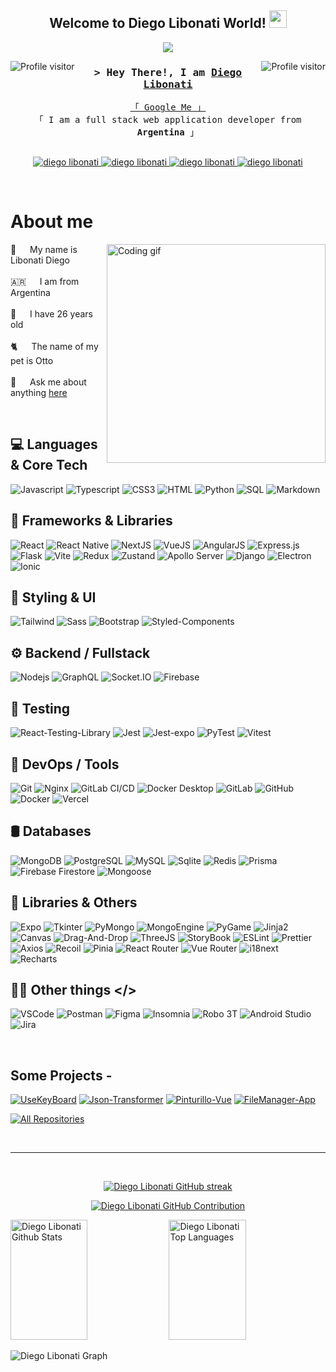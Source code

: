 <h2 align="center">
  Welcome to Diego Libonati World!
  <img src="https://media.giphy.com/media/hvRJCLFzcasrR4ia7z/giphy.gif" width="28">
</h2>

<p align="center">
  <a href="https://github.com/DiegoLibonati"><img src="https://readme-typing-svg.herokuapp.com/?lines=Self%20Taught%20Programmer;Full%20Stack%20Developer;Always%20learning%20new%20things&center=true&width=380&height=45"></a>
</p>

<a href="https://komarev.com/ghpvc/?username=DiegoLibonati">
  <img align="left" src="https://komarev.com/ghpvc/?username=DiegoLibonati&label=Visitors&color=0e75b6&style=flat" alt="Profile visitor" />
</a>

<a href="https://komarev.com/ghpvc/?username=DiegoLibonati">
  <img align="right" src="https://komarev.com/ghpvc/?username=DiegoLibonati&label=Visitors&color=0e75b6&style=flat" alt="Profile visitor" />
</a>

<h3 align="center">
        <samp>&gt; Hey There!, I am
                <b><a target="_blank" href="https://diegolibonati.com.ar">Diego Libonati</a></b>
        </samp>
</h3>

<p align="center"> 
  <samp>
    <a href="https://www.google.com/search?q=diego+libonati">「 Google Me 」</a>
    <br>
    「 I am a full stack web application developer from <b>Argentina</b> 」
    <br>
    <br>
  </samp>
</p>

<p align="center">
 <a href="https://diegolibonati.com.ar" target="blank">
  <img src="https://img.shields.io/badge/Website-DC143C?style=for-the-badge&logo=medium&labelColor=black&logoColor=DC143C" alt="diego libonati" />
 </a>
 <a href="https://www.linkedin.com/in/diego-libonati-67102419b/" target="_blank">
  <img src="https://img.shields.io/badge/LinkedIn-0077B5?style=for-the-badge&logo=linkedin&labelColor=black&logoColor=0077B5" alt="diego libonati"/>
 </a>
 <a href="https://www.instagram.com/die_libonati/" target="_blank">
  <img src="https://img.shields.io/badge/Instagram-fe4164?style=for-the-badge&logo=instagram&labelColor=black&logoColor=fe4164" alt="diego libonati" />
 </a> 
 <a href="https://www.facebook.com/dielibonati/" target="_blank">
  <img src="https://img.shields.io/badge/Facebook-20BEFF?&style=for-the-badge&logo=facebook&labelColor=black&logoColor=20BEFF" alt="diego libonati"  />
  </a> 
</p>

<br />

<!-- About Section -->
 # About me
 
<p>
 <img align="right" width="350" src="/assets/programmer.gif" alt="Coding gif" />
  
 🐥 &emsp; My name is Libonati Diego <br/><br/>
 🇦🇷 &emsp; I am from Argentina<br/><br/>
 💯 &emsp; I have 26 years old<br/><br/>
 🐈 &emsp; The name of my pet is Otto<br/><br/>
 💬 &emsp; Ask me about anything [here](https://github.com/DiegoLibonati/DiegoLibonati/issues)

</p>

<br/>

## 💻 Languages & Core Tech

![Javascript](https://img.shields.io/badge/Javascript-F0DB4F?style=for-the-badge&labelColor=black&logo=javascript&logoColor=white)
![Typescript](https://img.shields.io/badge/Typescript-007acc?style=for-the-badge&labelColor=black&logo=typescript&logoColor=white)
![CSS3](https://img.shields.io/badge/CSS3-1572B6?style=for-the-badge&labelColor=black&logo=css3&logoColor=white)
![HTML](https://img.shields.io/badge/HTML5-E34F26?style=for-the-badge&labelColor=black&logo=html5&logoColor=white)
![Python](https://img.shields.io/badge/python-3670A0?style=for-the-badge&logo=python&labelColor=black&logoColor=white)
![SQL](https://img.shields.io/badge/SQL-1572B6?style=for-the-badge&labelColor=black&logo=mysql&logoColor=white)
![Markdown](https://img.shields.io/badge/Markdown-000000?style=for-the-badge&labelColor=black&logo=markdown&logoColor=white)​

## 🧠 Frameworks & Libraries

![React](https://img.shields.io/badge/-React-61DBFB?style=for-the-badge&labelColor=black&logo=react&logoColor=white)
![React Native](https://img.shields.io/badge/React_Native-61DBFB?style=for-the-badge&labelColor=black&logo=react&logoColor=white)
![NextJS](https://img.shields.io/badge/next.js-61DBFB?style=for-the-badge&labelColor=black&logo=nextdotjs&logoColor=white)
![VueJS](https://img.shields.io/badge/Vue.js-%23009639.svg?style=for-the-badge&labelColor=black&logo=Vue.js&logoColor=white)
![AngularJS](https://img.shields.io/badge/angular.JS-red.svg?style=for-the-badge&labelColor=black&logo=angular&logoColor=white)
![Express.js](https://img.shields.io/badge/Express.js-3C873A?style=for-the-badge&logo=express&labelColor=black&logoColor=white)
![Flask](https://img.shields.io/badge/Flask-FFFFFF?style=for-the-badge&labelColor=black&logo=flask&logoColor=white)
![Vite](https://img.shields.io/badge/Vite-7F83FE?style=for-the-badge&labelColor=black&logo=vite&logoColor=white)
![Redux](https://img.shields.io/badge/Redux-593D88?style=for-the-badge&labelColor=black&logo=redux&logoColor=white)
![Zustand](https://img.shields.io/badge/Zustand-000?style=for-the-badge&labelColor=black&logo=Zustand&logoColor=white)
![Apollo Server](https://img.shields.io/badge/Apollo_Server-311C87?style=for-the-badge&labelColor=black&logo=apollo-graphql&logoColor=white)
![Django](https://img.shields.io/badge/Django-092E20?style=for-the-badge&logo=django&labelColor=black&logoColor=white)
![Electron](https://img.shields.io/badge/Electron-47848F?style=for-the-badge&labelColor=black&logo=electron&logoColor=white)
![Ionic](https://img.shields.io/badge/Ionic-3880FF?style=for-the-badge&labelColor=black&logo=ionic&logoColor=white)​

## 🎨 Styling & UI

![Tailwind](https://img.shields.io/badge/Tailwind_CSS-092749?style=for-the-badge&logo=tailwindcss&logoColor=white&labelColor=black)
![Sass](https://img.shields.io/badge/sass-1572B6?style=for-the-badge&labelColor=black&logo=sass&logoColor=white)
![Bootstrap](https://img.shields.io/badge/Bootstrap-563D7C?style=for-the-badge&labelColor=black&logo=bootstrap&logoColor=white)
![Styled-Components](https://img.shields.io/badge/Styled--Components-db7093?style=for-the-badge&labelColor=black&logo=styled-components&logoColor=white)

## ⚙️ Backend / Fullstack

![Nodejs](https://img.shields.io/badge/Nodejs-3C873A?style=for-the-badge&labelColor=black&logo=node.js&logoColor=white)
![GraphQL](https://img.shields.io/badge/GraphQl-E10098?style=for-the-badge&logo=graphql&labelColor=black&logoColor=white)
![Socket.IO](https://img.shields.io/badge/Socket.io-F0DB4F.svg?style=for-the-badge&labelColor=black&logo=Socket.io&logoColor=white)
![Firebase](https://img.shields.io/badge/Firebase-F7C52E?style=for-the-badge&labelColor=black&logo=firebase&logoColor=white)​

## 🧪 Testing

![React-Testing-Library](https://img.shields.io/badge/ReactTestingLibrary-61DBFB?style=for-the-badge&labelColor=black&logo=react&logoColor=white)
![Jest](https://img.shields.io/badge/Jest-7F83FE?style=for-the-badge&labelColor=black&logo=jest&logoColor=white)
![Jest-expo](https://img.shields.io/badge/JestExpo-7F83FE?style=for-the-badge&labelColor=black&logo=jest&logoColor=white)
![PyTest](https://img.shields.io/badge/PyTest-BE418F?style=for-the-badge&labelColor=black&logo=python&logoColor=white)
![Vitest](https://img.shields.io/badge/Vitest-7F83FE?style=for-the-badge&labelColor=black&logo=vite&logoColor=white)

## 🔧 DevOps / Tools

![Git](https://img.shields.io/badge/Git-F05032?style=for-the-badge&labelColor=black&logo=git&logoColor=white)
​![Nginx](https://img.shields.io/badge/nginx-%23009639.svg?style=for-the-badge&logo=nginx&labelColor=black&logoColor=white)
![GitLab CI/CD](https://img.shields.io/badge/GitLab_CI/CD-FC6D26?style=for-the-badge&labelColor=black&logo=gitlab&logoColor=white)
![Docker Desktop](https://img.shields.io/badge/Docker_Desktop-2496ED?style=for-the-badge&labelColor=black&logo=docker&logoColor=white)
![GitLab](https://img.shields.io/badge/GitLab-FC6D26?style=for-the-badge&logo=gitlab&labelColor=black&logoColor=white)
![GitHub](https://img.shields.io/badge/GitHub-181717?style=for-the-badge&logo=github&labelColor=black&logoColor=white)
![Docker](https://img.shields.io/badge/Docker-1572B6?style=for-the-badge&logo=docker&labelColor=black&logoColor=white)​
![Vercel](https://img.shields.io/badge/Vercel-000000?style=for-the-badge&labelColor=black&logo=vercel&logoColor=white)​

## 🛢️ Databases

![MongoDB](https://img.shields.io/badge/MongoDB-4EA94B?style=for-the-badge&labelColor=black&logo=mongodb&logoColor=white)
![PostgreSQL](https://img.shields.io/badge/PostgreSQL-4169E1?style=for-the-badge&labelColor=black&logo=postgresql&logoColor=white)
![MySQL](https://img.shields.io/badge/MySQL-1572B6?style=for-the-badge&labelColor=black&logo=mysql&logoColor=white)
![Sqlite](https://img.shields.io/badge/SQLite-07405E?style=for-the-badge&logo=sqlite&labelColor=black&logoColor=white)
![Redis](https://img.shields.io/badge/Redis-red?style=for-the-badge&labelColor=black&logo=redis&logoColor=white)
![Prisma](https://img.shields.io/badge/Prisma-3C873A?style=for-the-badge&labelColor=black&logo=prisma&logoColor=white)
![Firebase Firestore](https://img.shields.io/badge/Firebase_Firestore-FFCA28?style=for-the-badge&labelColor=black&logo=firebase&logoColor=white)
![Mongoose](https://img.shields.io/badge/Mongoose-880000?style=for-the-badge&labelColor=black&logo=mongoose&logoColor=white)

## 🧰 Libraries & Others

![Expo](https://img.shields.io/badge/Expo-FFFFFF?style=for-the-badge&labelColor=black&logo=expo&logoColor=white)
![Tkinter](https://img.shields.io/badge/Tkinter-BE418F?style=for-the-badge&labelColor=black&logo=python&logoColor=white)
![PyMongo](https://img.shields.io/badge/PyMongo-4EA94B?style=for-the-badge&labelColor=black&logo=mongodb&logoColor=white)
![MongoEngine](https://img.shields.io/badge/MongoEngine-4EA94B?style=for-the-badge&labelColor=black&logo=mongodb&logoColor=white)
![PyGame](https://img.shields.io/badge/PyGame-BE418F?style=for-the-badge&labelColor=black&logo=python&logoColor=white)
![Jinja2](https://img.shields.io/badge/Jinja2-BE418F?style=for-the-badge&labelColor=black&logo=python&logoColor=white)
![Canvas](https://img.shields.io/badge/Canvas-F0DB4F?style=for-the-badge&labelColor=black&logo=javascript&logoColor=white)
![Drag-And-Drop](https://img.shields.io/badge/DragAndDrop-F0DB4F?style=for-the-badge&labelColor=black&logo=javascript&logoColor=white)
![ThreeJS](https://img.shields.io/badge/ThreeJs-F0DB4F?style=for-the-badge&labelColor=black&logo=javascript&logoColor=white)
![StoryBook](https://img.shields.io/badge/StoryBook-F0DB4F?style=for-the-badge&labelColor=black&logo=javascript&logoColor=white)
![ESLint](https://img.shields.io/badge/ESLint-4B32C3?style=for-the-badge&labelColor=black&logo=eslint&logoColor=white)​
![Prettier](https://img.shields.io/badge/Prettier-F7B93E?style=for-the-badge&labelColor=black&logo=prettier&logoColor=white)
![Axios](https://img.shields.io/badge/Axios-5A29E4?style=for-the-badge&labelColor=black&logo=axios&logoColor=white)
![Recoil](https://img.shields.io/badge/Recoil-3578E5?style=for-the-badge&labelColor=black&logo=recoil&logoColor=white)
![Pinia](https://img.shields.io/badge/Pinia-2D3748?style=for-the-badge&logo=pinia&labelColor=black&logoColor=white)
![React Router](https://img.shields.io/badge/React_Router-CA4245?style=for-the-badge&labelColor=black&logo=react-router&logoColor=white)
![Vue Router](https://img.shields.io/badge/Vue_Router-4FC08D?style=for-the-badge&labelColor=black&logo=vue.js&logoColor=white)​
![i18next](https://img.shields.io/badge/i18next-26A69A?style=for-the-badge&labelColor=black&logo=i18next&logoColor=white)​
![Recharts](https://img.shields.io/badge/Recharts-FF6384?style=for-the-badge&labelColor=black&logo=recharts&logoColor=white)​

## 👨‍💻 Other things </>

![VSCode](https://img.shields.io/badge/Visual_Studio-0078d7?style=for-the-badge&labelColor=black&logo=visual%20studio&logoColor=white)
![Postman](https://img.shields.io/badge/Postman-FF6C37?style=for-the-badge&labelColor=black&logo=postman&logoColor=white)
![Figma](https://img.shields.io/badge/Figma-F24E1E?style=for-the-badge&labelColor=black&logo=figma&logoColor=white)
![Insomnia](https://img.shields.io/badge/Insomnia-4000BF?style=for-the-badge&labelColor=black&logo=insomnia&logoColor=white)
![Robo 3T](https://img.shields.io/badge/Robo_3T-59C137?style=for-the-badge&labelColor=black&logo=mongodb&logoColor=white)
![Android Studio](https://img.shields.io/badge/Android_Studio-3DDC84?style=for-the-badge&labelColor=black&logo=android-studio&logoColor=white)
![Jira](https://img.shields.io/badge/Jira-0052CC?style=for-the-badge&labelColor=black&logo=jira&logoColor=white)

<br/>

## Some Projects -
[![UseKeyBoard](https://github-readme-stats.vercel.app/api/pin/?username=DiegoLibonati&repo=noti-flask&border_color=7F3FBF&bg_color=0D1117&title_color=C9D1D9&text_color=8B949E&icon_color=7F3FBF)](https://github.com/DiegoLibonati/Noti-Flask)
[![Json-Transformer](https://github-readme-stats.vercel.app/api/pin/?username=DiegoLibonati&repo=json-transformer&border_color=7F3FBF&bg_color=0D1117&title_color=C9D1D9&text_color=8B949E&icon_color=7F3FBF)](https://github.com/DiegoLibonati/JSON-Transformer)
[![Pinturillo-Vue](https://github-readme-stats.vercel.app/api/pin/?username=DiegoLibonati&repo=pinturillo-vue&border_color=7F3FBF&bg_color=0D1117&title_color=C9D1D9&text_color=8B949E&icon_color=7F3FBF)](https://github.com/DiegoLibonati/Pinturillo-Vue)
[![FileManager-App](https://github-readme-stats.vercel.app/api/pin/?username=DiegoLibonati&repo=filemanager-app&border_color=7F3FBF&bg_color=0D1117&title_color=C9D1D9&text_color=8B949E&icon_color=7F3FBF)](https://github.com/DiegoLibonati/FileManager-App)

<p align="left">
  <a href="https://github.com/DiegoLibonati?tab=repositories" target="_blank"><img alt="All Repositories" title="All Repositories" src="https://img.shields.io/badge/-All%20Repos-2962FF?style=for-the-badge&logo=koding&logoColor=white"/></a>
</p>

<br/>
<hr/>
<br/>

<p align="center">
  <a href="https://github.com/DiegoLibonati">
    <img src="https://github-readme-streak-stats.herokuapp.com/?user=DiegoLibonati&theme=radical&border=7F3FBF&background=0D1117" alt="Diego Libonati GitHub streak"/>
  </a>
</p>

<p align="center">
  <a href="https://github.com/DiegoLibonati">
    <img src="https://github-profile-summary-cards.vercel.app/api/cards/profile-details?username=DiegoLibonati&theme=radical" alt="Diego Libonati GitHub Contribution"/>
  </a>
</p>

<a> 
    <a href="https://github.com/DiegoLibonati"><img alt="Diego Libonati Github Stats" src="https://denvercoder1-github-readme-stats.vercel.app/api?username=DiegoLibonati&show_icons=true&count_private=true&theme=react&border_color=7F3FBF&bg_color=0D1117&title_color=F85D7F&icon_color=F8D866" height="192px" width="49.5%"/></a>
  <a href="https://github.com/DiegoLibonati"><img alt="Diego Libonati Top Languages" src="https://denvercoder1-github-readme-stats.vercel.app/api/top-langs/?username=DiegoLibonati&langs_count=8&layout=compact&theme=react&border_color=7F3FBF&bg_color=0D1117&title_color=F85D7F&icon_color=F8D866" height="192px" width="49.5%"/></a>
  <br/>
</a>

![Diego Libonati Graph](https://github-readme-activity-graph.vercel.app/graph?username=DiegoLibonati&custom_title=Diego%20Libonati%20GitHub%20Activity%20Graph&bg_color=0D1117&color=7F3FBF&line=7F3FBF&point=7F3FBF&area_color=FFFFFF&title_color=FFFFFF&area=true)
